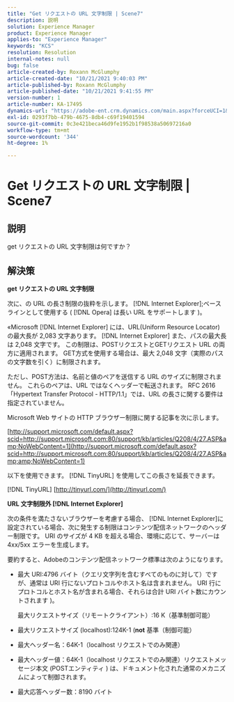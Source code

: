 ```yaml
---
title: "Get リクエストの URL 文字制限 | Scene7"
description: 説明
solution: Experience Manager
product: Experience Manager
applies-to: "Experience Manager"
keywords: "KCS"
resolution: Resolution
internal-notes: null
bug: false
article-created-by: Roxann McGlumphy
article-created-date: "10/21/2021 9:40:03 PM"
article-published-by: Roxann McGlumphy
article-published-date: "10/21/2021 9:41:55 PM"
version-number: 1
article-number: KA-17495
dynamics-url: "https://adobe-ent.crm.dynamics.com/main.aspx?forceUCI=1&pagetype=entityrecord&etn=knowledgearticle&id=6a89cf70-b732-ec11-b6e5-000d3a5ba97a"
exl-id: 0293f7bb-479b-4675-8db4-c69f19401594
source-git-commit: 0c3e421beca46d9fe1952b1f98538a50697216a0
workflow-type: tm+mt
source-wordcount: '344'
ht-degree: 1%

---
```


# Get リクエストの URL 文字制限 | Scene7

## 説明


get リクエストの URL 文字制限は何ですか？


## 解決策


<b>get リクエストの URL 文字制限</b>

次に、の URL の長さ制限の抜粋を示します。 [!DNL Internet Explorer];ベースラインとして使用する ( [!DNL Opera] は長い URL をサポートします )。

«Microsoft [!DNL Internet Explorer] には、URL(Uniform Resource Locator) の最大長が 2,083 文字あります。 [!DNL Internet Explorer] また、パスの最大長は 2,048 文字です。 この制限は、POSTリクエストとGETリクエスト URL の両方に適用されます。 GET方式を使用する場合は、最大 2,048 文字（実際のパスの文字数を引く）に制限されます。

ただし、POST方法は、名前と値のペアを送信する URL のサイズに制限されません。 これらのペアは、URL ではなくヘッダーで転送されます。 RFC 2616「Hypertext Transfer Protocol - HTTP/1.1」では、URL の長さに関する要件は指定されていません。

Microsoft Web サイトの HTTP ブラウザー制限に関する記事を次に示します。

[http://support.microsoft.com/default.aspx?scid=http://support.microsoft.com:80/support/kb/articles/Q208/4/27.ASP&amp;NoWebContent=1](http://support.microsoft.com/default.aspx?scid=http://support.microsoft.com:80/support/kb/articles/Q208/4/27.ASP&amp;amp;NoWebContent=1)

以下を使用できます。 [!DNL TinyURL] を使用してこの長さを延長できます。

[!DNL TinyURL] [http://tinyurl.com/](http://tinyurl.com/)

<b>URL 文字制限外 [!DNL Internet Explorer]</b>

次の条件を満たさないブラウザーを考慮する場合、 [!DNL Internet Explorer]に設定されている場合、次に発生する制限はコンテンツ配信ネットワークのヘッダー制限です。 URI のサイズが 4 KB を超える場合、環境に応じて、サーバーは 4xx/5xx エラーを生成します。

要約すると、Adobeのコンテンツ配信ネットワーク標準は次のようになります。

- 最大 URI:4796 バイト（クエリ文字列を含むすべてのものに対して）ですが、通常は URI 行にないプロトコルやホスト名は含まれません。 URI 行にプロトコルとホスト名が含まれる場合、それらは合計 URI バイト数にカウントされます )。

   最大リクエストサイズ（リモートクライアント）:16 K（基準制御可能）
- 最大リクエストサイズ (localhost):124K-1 (<b>not</b> 基準（制御可能）
- 最大ヘッダー名：64K-1（localhost リクエストでのみ関連）
- 最大ヘッダー値：64K-1（localhost リクエストでのみ関連）リクエストメッセージ本文 (POSTエンティティ ) は、ドキュメント化された通常のメカニズムによって制御されます。
- 最大応答ヘッダー数：8190 バイト

